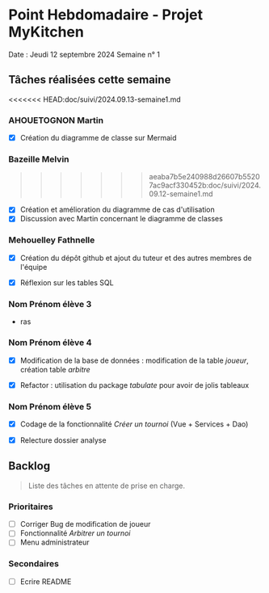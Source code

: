 # Point Hebdomadaire - Projet MyKitchen

Date : Jeudi 12 septembre 2024
Semaine n° 1

## Tâches réalisées cette semaine

<<<<<<< HEAD:doc/suivi/2024.09.13-semaine1.md
### AHOUETOGNON Martin
- [x] Création du diagramme de classe sur Mermaid
### Bazeille Melvin
>>>>>>> aeaba7b5e240988d26607b55207ac9acf330452b:doc/suivi/2024.09.12-semaine1.md

- [x] Création et amélioration du diagramme de cas d'utilisation 
- [x] Discussion avec Martin concernant le diagramme de classes

### Mehouelley Fathnelle

- [x] Création du dépôt github et ajout du tuteur et des autres membres de l'équipe
- [x] Réflexion sur les tables SQL


### Nom Prénom élève 3

- ras

### Nom Prénom élève 4

- [x] Modification de la base de données : modification de la table *joueur*, création table *arbitre*
- [x] Refactor : utilisation du package *tabulate* pour avoir de jolis tableaux


### Nom Prénom élève 5

- [x] Codage de la fonctionnalité *Créer un tournoi* (Vue + Services + Dao)
- [x] Relecture dossier analyse


## Backlog

> Liste des tâches en attente de prise en charge.

### Prioritaires

- [ ] Corriger Bug de modification de joueur
- [ ] Fonctionnalité *Arbitrer un tournoi*
- [ ] Menu administrateur

### Secondaires

- [ ] Ecrire README
